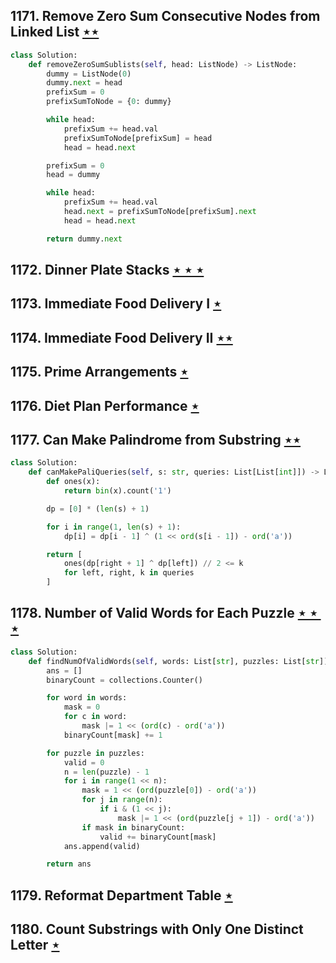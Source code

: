 ## 1171. Remove Zero Sum Consecutive Nodes from Linked List [$\star\star$](https://leetcode.com/problems/remove-zero-sum-consecutive-nodes-from-linked-list)

```python
class Solution:
    def removeZeroSumSublists(self, head: ListNode) -> ListNode:
        dummy = ListNode(0)
        dummy.next = head
        prefixSum = 0
        prefixSumToNode = {0: dummy}

        while head:
            prefixSum += head.val
            prefixSumToNode[prefixSum] = head
            head = head.next

        prefixSum = 0
        head = dummy

        while head:
            prefixSum += head.val
            head.next = prefixSumToNode[prefixSum].next
            head = head.next

        return dummy.next
```

## 1172. Dinner Plate Stacks [$\star\star\star$](https://leetcode.com/problems/dinner-plate-stacks)

## 1173. Immediate Food Delivery I [$\star$](https://leetcode.com/problems/immediate-food-delivery-i)

## 1174. Immediate Food Delivery II [$\star\star$](https://leetcode.com/problems/immediate-food-delivery-ii)

## 1175. Prime Arrangements [$\star$](https://leetcode.com/problems/prime-arrangements)

## 1176. Diet Plan Performance [$\star$](https://leetcode.com/problems/diet-plan-performance)

## 1177. Can Make Palindrome from Substring [$\star\star$](https://leetcode.com/problems/can-make-palindrome-from-substring)

```python
class Solution:
    def canMakePaliQueries(self, s: str, queries: List[List[int]]) -> List[bool]:
        def ones(x):
            return bin(x).count('1')

        dp = [0] * (len(s) + 1)

        for i in range(1, len(s) + 1):
            dp[i] = dp[i - 1] ^ (1 << ord(s[i - 1]) - ord('a'))

        return [
            ones(dp[right + 1] ^ dp[left]) // 2 <= k
            for left, right, k in queries
        ]
```

## 1178. Number of Valid Words for Each Puzzle [$\star\star\star$](https://leetcode.com/problems/number-of-valid-words-for-each-puzzle)

```python
class Solution:
    def findNumOfValidWords(self, words: List[str], puzzles: List[str]) -> List[int]:
        ans = []
        binaryCount = collections.Counter()

        for word in words:
            mask = 0
            for c in word:
                mask |= 1 << (ord(c) - ord('a'))
            binaryCount[mask] += 1

        for puzzle in puzzles:
            valid = 0
            n = len(puzzle) - 1
            for i in range(1 << n):
                mask = 1 << (ord(puzzle[0]) - ord('a'))
                for j in range(n):
                    if i & (1 << j):
                        mask |= 1 << (ord(puzzle[j + 1]) - ord('a'))
                if mask in binaryCount:
                    valid += binaryCount[mask]
            ans.append(valid)

        return ans
```

## 1179. Reformat Department Table [$\star$](https://leetcode.com/problems/reformat-department-table)

## 1180. Count Substrings with Only One Distinct Letter [$\star$](https://leetcode.com/problems/count-substrings-with-only-one-distinct-letter)
